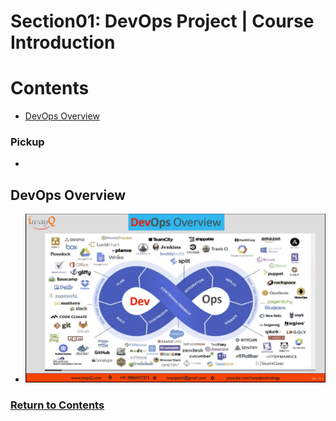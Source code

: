 # Section01: DevOps Project | Course Introduction

<a id = "contents">

# Contents
* [DevOps Overview](#Overview)

### Pickup
* 


<a id = "Overview">

## DevOps Overview
* ![Image](../src/images/Section01/init001.png)

### [Return to Contents](#contents)